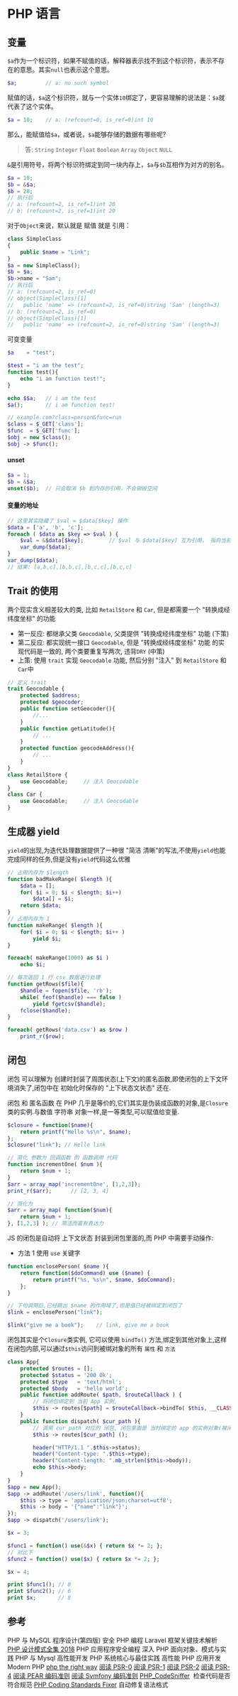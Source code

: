 # PHP 语言

## 变量

`$a`作为一个标识符，如果不赋值的话，解释器表示找不到这个标识符，表示不存在的意思。其实`null`也表示这个意思。

```php
$a;         // a: no such symbol
```

赋值的话，`$a`这个标识符，就与一个实体`10`绑定了，更容易理解的说法是：`$a`就代表了这个实体。

```php
$a = 10;    // a: (refcount=0, is_ref=0)int 10
```

那么，能赋值给`$a`，或者说，`$a`能够存储的数据有哪些呢?

> 答: `String` `Integer` `Float` `Boolean` `Array` `Object` `NULL`

`&`是引用符号，将两个标识符绑定到同一块内存上，`$a`与`$b`互相作为对方的别名。

```php
$a = 10;
$b = &$a;
$b = 20;
// 执行后
// a: (refcount=2, is_ref=1)int 20
// b: (refcount=2, is_ref=1)int 20
```

对于`Object`来说，默认就是 赋值 就是 引用：

```php
class SimpleClass
{
    public $name = "Link";
}
$a = new SimpleClass();
$b = $a;
$b->name = "Sam";
// 执行后
// a: (refcount=2, is_ref=0)
// object(SimpleClass)[1]
//   public 'name' => (refcount=2, is_ref=0)string 'Sam' (length=3)
// b: (refcount=2, is_ref=0)
// object(SimpleClass)[1]
//   public 'name' => (refcount=2, is_ref=0)string 'Sam' (length=3)
```

可变变量

```php
$a    = "test";

$test = "i am the test";
function test(){
    echo "i am function test!";
}

echo $$a; 	// i am the test
$a(); 		// i am function test!

// example.com?class=person&func=run
$class = $_GET['class'];
$func  = $_GET['func'];
$obj = new $class();
$obj -> $func();
```

#### unset

```php
$a = 1;
$b = &$a;
unset($b);  // 只会取消 $b 到内存的引用，不会销毁空间
```

#### 变量的地址

```php
// 这里其实隐藏了 $val = $data[$key] 操作
$data = ['a', 'b', 'c'];
foreach ( $data as $key => $val ) {
    $val = &$data[$key];        // $val 与 $data[$key] 互为引用， 指向当前 $data[$key] 表示的实体
    var_dump($data);
}
var_dump($data);
// 结果: [a,b,c],[b,b,c],[b,c,c],[b,c,c]
```

## Trait 的使用

两个现实含义相差较大的类, 比如 `RetailStore` 和 `Car`, 但是都需要一个 "转换成经纬度坐标" 的功能

- 第一反应: 都继承父类 `Geocodable`, 父类提供 "转换成经纬度坐标" 功能 (下策)
- 第二反应: 都实现统一接口 `Geocodable`, 但是 "转换成经纬度坐标" 功能 的实现代码是一致的, 两个类要重复写两次, 违背`DRY` (中策)
- 上策: 使用 `trait` 实现 `Geocodable` 功能, 然后分别 "注入" 到 `RetailStore` 和 `Car`中

```php
// 定义 trait
trait Geocodable {
    protected $address;
    protected $geocoder;
    public function setGeocoder(){
        //...
    }
    public function getLatitude(){
        // ...
    }
    protected function geocodeAddress(){
        // ...
    }
}
class RetailStore {
    use Geocodable;     // 注入 Geocodable
}
class Car {
    use Geocodable;     // 注入 Geocodable
}
```

## 生成器 yield

`yield`的出现,为迭代处理数据提供了一种很 "简洁 清晰"的写法,不使用`yield`也能完成同样的任务,但是没有`yield`代码这么优雅

```php
// 占用内存为 $length
function badMakeRange( $length ){
    $data = [];
    for( $i = 0; $i < $length; $i++)
        $data[] = $i;
    return $data;
}
// 占用内存为 1
function makeRange( $length ){
    for( $i = 0; $i < $length; $i++ )
        yield $i;
}

foreach( makeRange(1000) as $i )
    echo $i;

// 每次返回 1 行 csv 数据进行处理
function getRows($file){
    $handle = fopen($file, 'rb');
    while( feof($handle) === false )
        yield fgetcsv($handle);
    fclose($handle);
}

foreach( getRows('data.csv') as $row )
    print_r($row);
```

## 闭包

闭包 可以理解为 创建时封装了周围状态(上下文)的匿名函数,即使闭包的上下文环境消失了,闭包中在 初始化时保存的 "上下状态文状态" 还在.

闭包 和 匿名函数 在 PHP 几乎是等价的,它们其实是伪装成函数的对象,是`Closure`类的实例.与数值 字符串 对象一样,是一等类型,可以赋值给变量.

```php
$closure = function($name){
    return printf("Hello %s\n", $name);
};
$closure("link"); // Hello link

// 简化 参数为 回调函数 的 函数调用 代码
function incrementOne( $num ){
    return $num + 1;
}
$arr = array_map('incrementOne', [1,2,3]);
print_r($arr);      // [2, 3, 4]

// 简化为
$arr = array_map( function($num){
    return $num + 1;
}, [1,2,3] ); // 简洁而富有表达力
```

JS 的闭包是自动将 上下文状态 封装到闭包里面的,而 PHP 中需要手动操作:

- 方法 1 使用 `use` 关键字

```php
function enclosePerson( $name ){
    return function($doCommand) use ($name) {
        return printf("%s, %s\n", $name, $doCommand);
    };
}

// 下句调用后,已经跳出 $name 的作用域了,但是值已经被绑定到闭包了
$link = enclosePerson("link");

$link("give me a book");    // link, give me a book
```

闭包其实是个`Closure`类实例, 它可以使用 `bindTo()` 方法,绑定到其他对象上,这样在闭包内部,可以通过`$this`访问到被绑对象的所有 `属性` 和 `方法`

```php
class App{
    protected $routes = [];
    protected $status = '200 Ok';
    protected $type   = 'text/html';
    protected $body   = 'hello world';
    public function addRoute( $path, $routeCallback ) {
        // 将闭包绑定到 当前 App 实例,
        $this -> routes[$path] = $routeCallback->bindTo( $this, __CLASS__ );
    }
    public function dispatch( $cur_path ){
        // 调用 cur_path 对应的 闭包, 闭包里面是 当时绑定的 app 的实例对象(被闭包操作过)
        $this -> routes[$cur_path] ();

        header("HTTP/1.1 ".$this->status);
        header("Content-type: ".$this->type);
        header("Content-length: ".mb_strlen($this->body));
        echo $this->body;
    }
}
$app = new App();
$app -> addRoute('/users/link', function(){
    $this -> type = 'application/json;charset=utf8';
    $this -> body = '{"name":"link"}';
});
$app -> dispatch('/users/link');
```

```php
$x = 3;

$func1 = function() use(&$x) { return $x *= 2; };
// 对比下
$func2 = function() use($x) { return $x *= 2; };

$x = 4;

print $func1(); // 8
print $func2(); // 6
print $x;       // 8
```


## 参考

PHP 与 MySQL 程序设计(第四版)
安全 PHP 编程
Laravel 框架关键技术解析
[PHP 设计模式全集 2018](https://learnku.com/docs/php-design-patterns/2018)
PHP 应用程序安全编程
深入 PHP 面向对象、模式与实践
PHP 与 Mysql 高性能开发
PHP 系统核心与最佳实践
高性能 PHP 应用开发
Modern PHP
[php the right way](http://laravel-china.github.io/php-the-right-way/)
[阅读 PSR-0](https://github.com/php-fig/fig-standards/blob/master/accepted/PSR-0.md)
[阅读 PSR-1](https://github.com/php-fig/fig-standards/blob/master/accepted/PSR-1-basic-coding-standard.md)
[阅读 PSR-2](https://github.com/php-fig/fig-standards/blob/master/accepted/PSR-2-coding-style-guide.md)
[阅读 PSR-4](https://github.com/php-fig/fig-standards/blob/master/accepted/PSR-4-autoloader.md)
[阅读 PEAR 编码准则](http://pear.php.net/manual/en/standards.php)
[阅读 Symfony 编码准则](http://symfony.com/doc/current/contributing/code/standards.html)
[PHP_CodeSniffer](http://pear.php.net/package/PHP_CodeSniffer/)  检查代码是否符合规范
[PHP Coding Standards Fixer](http://cs.sensiolabs.org/) 自动修复语法格式
